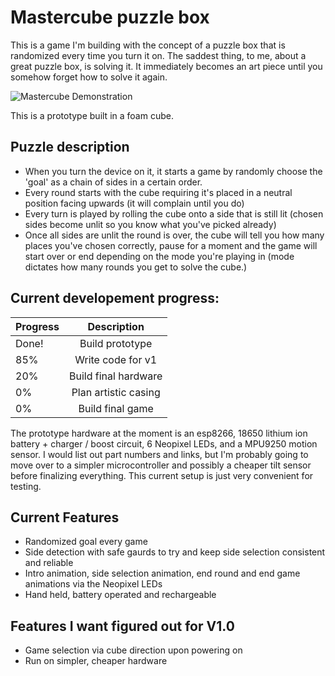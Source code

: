 # Mastercube puzzle box

This is a game I'm building with the concept of a puzzle box that is randomized every time you turn it on. The saddest thing, to me, about a great puzzle box, is solving it. It immediately becomes an art piece until you somehow forget how to solve it again. 


![Mastercube Demonstration](https://raw.githubusercontent.com/jgoergen/MasterCube/master/mastercube.gif)

This is a prototype built in a foam cube.


## Puzzle description
* When you turn the device on it, it starts a game by randomly choose the 'goal' as a chain of sides in a certain order. 
* Every round starts with the cube requiring it's placed in a neutral position facing upwards (it will complain until you do)
* Every turn is played by rolling the cube onto a side that is still lit (chosen sides become unlit so you know what you've picked already)
* Once all sides are unlit the round is over, the cube will tell you how many places you've chosen correctly, pause for a moment and the game will start over or end depending on the mode you're playing in (mode dictates how many rounds you get to solve the cube.)

## Current developement progress:

| Progress        | Description           
| ------------- |:-------------:
| Done! | Build prototype |
| 85% | Write code for v1 |
| 20% | Build final hardware |
| 0% | Plan artistic casing |
| 0% | Build final game |

The prototype hardware at the moment is an esp8266, 18650 lithium ion battery + charger / boost circuit, 6 Neopixel LEDs, and a MPU9250 motion sensor. I would list out part numbers and links, but I'm probably going to move over to a simpler microcontroller and possibly a cheaper tilt sensor before finalizing everything. This current setup is just very convenient for testing.

## Current Features
* Randomized goal every game
* Side detection with safe gaurds to try and keep side selection consistent and reliable
* Intro animation, side selection animation, end round and end game animations via the Neopixel LEDs
* Hand held, battery operated and rechargeable

## Features I want figured out for V1.0
* Game selection via cube direction upon powering on
* Run on simpler, cheaper hardware
